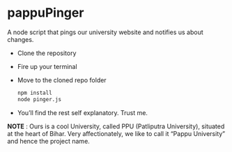 # pappuPinger
A node script that pings our university website and notifies us about changes.

* Clone the repository
* Fire up your terminal
* Move to the cloned repo folder

  ```bash
  npm install
  node pinger.js
  ```

* You’ll find the rest self explanatory. Trust me.



**NOTE** : Ours is a cool University, called PPU (Patliputra University), situated at the heart of Bihar. Very affectionately, we like to call it “Pappu University” and hence the project name.